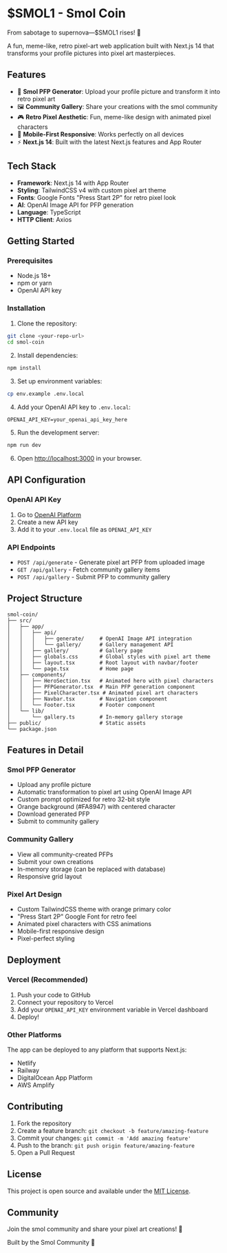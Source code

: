 # $SMOL1 - Smol Coin

From sabotage to supernova—$SMOL1 rises! 🚀

A fun, meme-like, retro pixel-art web application built with Next.js 14 that transforms your profile pictures into pixel art masterpieces.

## Features

- 🎨 **Smol PFP Generator**: Upload your profile picture and transform it into retro pixel art
- 🖼️ **Community Gallery**: Share your creations with the smol community
- 🎮 **Retro Pixel Aesthetic**: Fun, meme-like design with animated pixel characters
- 📱 **Mobile-First Responsive**: Works perfectly on all devices
- ⚡ **Next.js 14**: Built with the latest Next.js features and App Router

## Tech Stack

- **Framework**: Next.js 14 with App Router
- **Styling**: TailwindCSS v4 with custom pixel art theme
- **Fonts**: Google Fonts "Press Start 2P" for retro pixel look
- **AI**: OpenAI Image API for PFP generation
- **Language**: TypeScript
- **HTTP Client**: Axios

## Getting Started

### Prerequisites

- Node.js 18+ 
- npm or yarn
- OpenAI API key

### Installation

1. Clone the repository:
```bash
git clone <your-repo-url>
cd smol-coin
```

2. Install dependencies:
```bash
npm install
```

3. Set up environment variables:
```bash
cp env.example .env.local
```

4. Add your OpenAI API key to `.env.local`:
```
OPENAI_API_KEY=your_openai_api_key_here
```

5. Run the development server:
```bash
npm run dev
```

6. Open [http://localhost:3000](http://localhost:3000) in your browser.

## API Configuration

### OpenAI API Key

1. Go to [OpenAI Platform](https://platform.openai.com/api-keys)
2. Create a new API key
3. Add it to your `.env.local` file as `OPENAI_API_KEY`

### API Endpoints

- `POST /api/generate` - Generate pixel art PFP from uploaded image
- `GET /api/gallery` - Fetch community gallery items
- `POST /api/gallery` - Submit PFP to community gallery

## Project Structure

```
smol-coin/
├── src/
│   ├── app/
│   │   ├── api/
│   │   │   ├── generate/     # OpenAI Image API integration
│   │   │   └── gallery/      # Gallery management API
│   │   ├── gallery/          # Gallery page
│   │   ├── globals.css       # Global styles with pixel art theme
│   │   ├── layout.tsx        # Root layout with navbar/footer
│   │   └── page.tsx          # Home page
│   ├── components/
│   │   ├── HeroSection.tsx   # Animated hero with pixel characters
│   │   ├── PFPGenerator.tsx  # Main PFP generation component
│   │   ├── PixelCharacter.tsx # Animated pixel art characters
│   │   ├── Navbar.tsx        # Navigation component
│   │   └── Footer.tsx        # Footer component
│   └── lib/
│       └── gallery.ts        # In-memory gallery storage
├── public/                   # Static assets
└── package.json
```

## Features in Detail

### Smol PFP Generator

- Upload any profile picture
- Automatic transformation to pixel art using OpenAI Image API
- Custom prompt optimized for retro 32-bit style
- Orange background (#FA8947) with centered character
- Download generated PFP
- Submit to community gallery

### Community Gallery

- View all community-created PFPs
- Submit your own creations
- In-memory storage (can be replaced with database)
- Responsive grid layout

### Pixel Art Design

- Custom TailwindCSS theme with orange primary color
- "Press Start 2P" Google Font for retro feel
- Animated pixel characters with CSS animations
- Mobile-first responsive design
- Pixel-perfect styling

## Deployment

### Vercel (Recommended)

1. Push your code to GitHub
2. Connect your repository to Vercel
3. Add your `OPENAI_API_KEY` environment variable in Vercel dashboard
4. Deploy!

### Other Platforms

The app can be deployed to any platform that supports Next.js:
- Netlify
- Railway
- DigitalOcean App Platform
- AWS Amplify

## Contributing

1. Fork the repository
2. Create a feature branch: `git checkout -b feature/amazing-feature`
3. Commit your changes: `git commit -m 'Add amazing feature'`
4. Push to the branch: `git push origin feature/amazing-feature`
5. Open a Pull Request

## License

This project is open source and available under the [MIT License](LICENSE).

## Community

Join the smol community and share your pixel art creations! 🎨

Built by the Smol Community 🚀